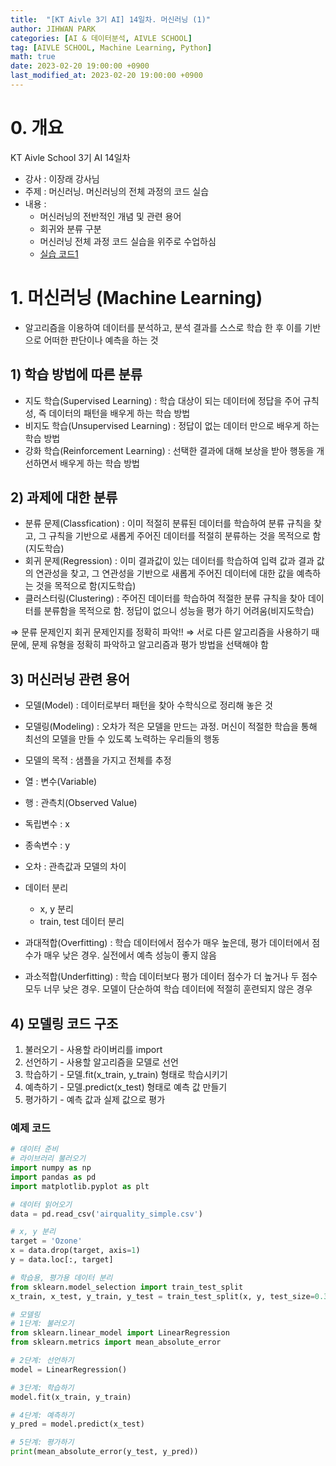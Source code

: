 ```yaml
---
title:  "[KT Aivle 3기 AI] 14일차. 머신러닝 (1)"
author: JIHWAN PARK
categories: [AI & 데이터분석, AIVLE SCHOOL]
tag: [AIVLE SCHOOL, Machine Learning, Python]
math: true
date: 2023-02-20 19:00:00 +0900
last_modified_at: 2023-02-20 19:00:00 +0900
---
```


# 0. 개요
KT Aivle School 3기 AI 14일차 
- 강사 : 이장래 강사님
- 주제 : 머신러닝. 머신러닝의 전체 과정의 코드 실습
- 내용 :
  - 머신러닝의 전반적인 개념 및 관련 용어
  - 회귀와 분류 구분
  - 머신러닝 전체 과정 코드 실습을 위주로 수업하심
  - <a href='https://github.com/Jihwan98/aivle_school/blob/main/2023.02.20_%EB%A8%B8%EC%8B%A0%EB%9F%AC%EB%8B%9D_%EC%8B%A4%EC%8A%B5%EC%9E%90%EB%A3%8C/%EB%B0%B0%EC%9A%B0%EA%B8%B0/ML01_01_%EC%BD%94%EB%94%A9%EC%97%B0%EC%8A%B5(AirQuality).ipynb' target='_blank'>실습 코드1</a>


# 1. 머신러닝 (Machine Learning)
- 알고리즘을 이용하여 데이터를 분석하고, 분석 결과를 스스로 학습 한 후 이를 기반으로 어떠한 판단이나 예측을 하는 것

## 1) 학습 방법에 따른 분류
- 지도 학습(Supervised Learning) : 학습 대상이 되는 데이터에 정답을 주어 규칙성, 즉 데이터의 패턴을 배우게 하는 학습 방법
- 비지도 학습(Unsupervised Learning) : 정답이 없는 데이터 만으로 배우게 하는 학습 방법
- 강화 학습(Reinforcement Learning) : 선택한 결과에 대해 보상을 받아 행동을 개선하면서 배우게 하는 학습 방법

## 2) 과제에 대한 분류
- 분류 문제(Classfication) : 이미 적절히 분류된 데이터를 학습하여 분류 규칙을 찾고, 그 규칙을 기반으로 새롭게 주어진 데이터를 적절히 분류하는 것을 목적으로 함(지도학습)
- 회귀 문제(Regression) : 이미 결과값이 있는 데이터를 학습하여 입력 값과 결과 값의 연관성을 찾고, 그 연관성을 기반으로 새롭게 주어진 데이터에 대한 값을 예측하는 것을 목적으로 함(지도학습)
- 클러스터링(Clustering) : 주어진 데이터를 학습하여 적절한 분류 규칙을 찾아 데이터를 분류함을 목적으로 함. 정답이 없으니 성능을 평가 하기 어려움(비지도학습)

⇒ 문류 문제인지 회귀 문제인지를 정확히 파악!!
⇒ 서로 다른 알고리즘을 사용하기 때문에, 문제 유형을 정확히 파악하고 알고리즘과 평가 방법을 선택해야 함

## 3) 머신러닝 관련 용어
- 모델(Model) : 데이터로부터 패턴을 찾아 수학식으로 정리해 놓은 것
- 모델링(Modeling) : 오차가 적은 모델을 만드는 과정. 머신이 적절한 학습을 통해 최선의 모델을 만들 수 있도록 노력하는 우리들의 행동
- 모델의 목적 : 샘플을 가지고 전체를 추정

- 열 : 변수(Variable)
- 행 : 관측치(Observed Value)

- 독립변수 : x
- 종속변수 : y
- 오차 : 관측값과 모델의 차이

- 데이터 분리
  - x, y 분리
  - train, test 데이터 분리

- 과대적합(Overfitting) : 학습 데이터에서 점수가 매우 높은데, 평가 데이터에서 점수가 매우 낮은 경우. 실전에서 예측 성능이 좋지 않음
- 과소적합(Underfitting) : 학습 데이터보다 평가 데이터 점수가 더 높거나 두 점수 모두 너무 낮은 경우. 모델이 단순하여 학습 데이터에 적절히 훈련되지 않은 경우

## 4) 모델링 코드 구조

1. 불러오기 - 사용할 라이버리를 import
2. 선언하기 - 사용할 알고리즘을 모델로 선언
3. 학습하기 - 모델.fit(x_train, y_train) 형태로 학습시키기
4. 예측하기 - 모델.predict(x_test) 형태로 예측 값 만들기
5. 평가하기 - 예측 값과 실제 값으로 평가

### 예제 코드
```python
# 데이터 준비
# 라이브러리 불러오기
import numpy as np
import pandas as pd
import matplotlib.pyplot as plt

# 데이터 읽어오기
data = pd.read_csv('airquality_simple.csv')

# x, y 분리
target = 'Ozone'
x = data.drop(target, axis=1)
y = data.loc[:, target]

# 학습용, 평가용 데이터 분리
from sklearn.model_selection import train_test_split
x_train, x_test, y_train, y_test = train_test_split(x, y, test_size=0.3) 

# 모델링
# 1단계: 불러오기
from sklearn.linear_model import LinearRegression
from sklearn.metrics import mean_absolute_error

# 2단계: 선언하기
model = LinearRegression()

# 3단계: 학습하기
model.fit(x_train, y_train)

# 4단계: 예측하기
y_pred = model.predict(x_test)

# 5단계: 평가하기
print(mean_absolute_error(y_test, y_pred))
```